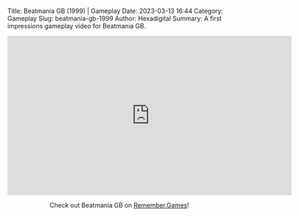 Title: Beatmania GB (1999) | Gameplay
Date: 2023-03-13 16:44
Category: Gameplay
Slug: beatmania-gb-1999
Author: Hexadigital
Summary: A first impressions gameplay video for Beatmania GB.

<center><iframe src="https://www.youtube.com/embed/oTB_Y8ZTIY0?feature=oembed" allow="accelerometer; autoplay; encrypted-media; gyroscope; picture-in-picture" width="640" height="360" frameborder="0"></iframe>

Check out Beatmania GB on [Remember.Games](https://remember.games/game/7352/beatmania-gb/)!</center>

